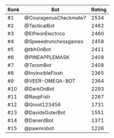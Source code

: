 Rank|Bot|Rating
---|---|---
#1|@CourageousCheckmate7|2534
#2|@TacticalBot|2462
#3|@ElPeonElectrico|2460
#4|@Speeedrunchessgames|2458
#5|@tbhOnBot|2411
#6|@PINEAPPLEMASK|2408
#7|@ToromBot|2408
#8|@InvinxibleFlxsh|2365
#9|@VEER-OMEGA-BOT|2364
#10|@DarkOnBot|2293
#11|@RaspFish|2267
#12|@Groot123456|1731
#13|@DavidsGuterBot|1551
#14|@DanerdBot|1371
#15|@pawnrobot|1226
